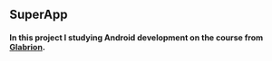## SuperApp
#### In this project I studying Android development on the course from [Glabrion](http://glabrion.ru/).
